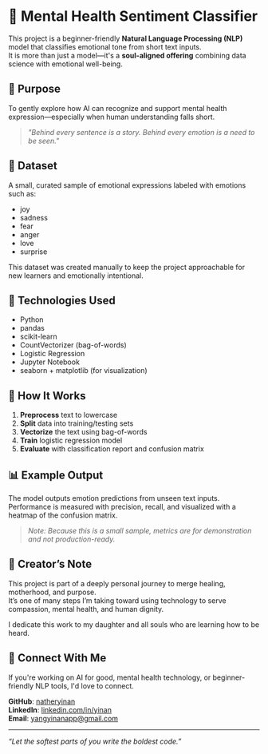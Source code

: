# 🌿 Mental Health Sentiment Classifier

This project is a beginner-friendly **Natural Language Processing (NLP)** model that classifies emotional tone from short text inputs.  
It is more than just a model—it's a **soul-aligned offering** combining data science with emotional well-being.

## 🧠 Purpose

To gently explore how AI can recognize and support mental health expression—especially when human understanding falls short.

> *"Behind every sentence is a story. Behind every emotion is a need to be seen."*

## 📂 Dataset

A small, curated sample of emotional expressions labeled with emotions such as:
- joy
- sadness
- fear
- anger
- love
- surprise

This dataset was created manually to keep the project approachable for new learners and emotionally intentional.

## 🔧 Technologies Used

- Python
- pandas
- scikit-learn
- CountVectorizer (bag-of-words)
- Logistic Regression
- Jupyter Notebook
- seaborn + matplotlib (for visualization)

## 🚀 How It Works

1. **Preprocess** text to lowercase
2. **Split** data into training/testing sets
3. **Vectorize** the text using bag-of-words
4. **Train** logistic regression model
5. **Evaluate** with classification report and confusion matrix

## 📊 Example Output

The model outputs emotion predictions from unseen text inputs.  
Performance is measured with precision, recall, and visualized with a heatmap of the confusion matrix.

> *Note: Because this is a small sample, metrics are for demonstration and not production-ready.*

## 💛 Creator’s Note

This project is part of a deeply personal journey to merge healing, motherhood, and purpose.  
It’s one of many steps I’m taking toward using technology to serve compassion, mental health, and human dignity.

I dedicate this work to my daughter and all souls who are learning how to be heard.

## 🔗 Connect With Me

If you're working on AI for good, mental health technology, or beginner-friendly NLP tools, I'd love to connect.

**GitHub**: [natheryinan](https://github.com/natheryinan)  
**LinkedIn**: [linkedin.com/in/yinan](https://www.linkedin.com/in/yinan)  
**Email**: yangyinanapp@gmail.com

---
*“Let the softest parts of you write the boldest code.”*
